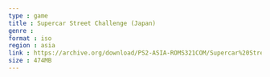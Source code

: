 ```yaml
---
type : game
title : Supercar Street Challenge (Japan)
genre : 
format : iso
region : asia
link : https://archive.org/download/PS2-ASIA-ROMS321COM/Supercar%20Street%20Challenge%20%28Japan%29.7z
size : 474MB
---
```

